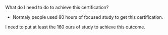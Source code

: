 What do I need to do to achieve this certification?

- Normaly people used 80 hours of focused study to get this certification.

I need to put at least the 160 ours of study to achieve this outcome.